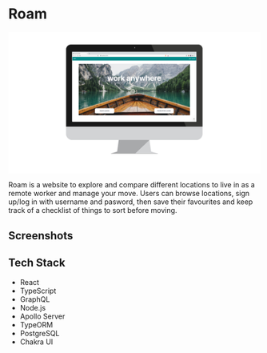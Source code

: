 # Roam

<img src="./client/public/1.png" align='center'/>

Roam is a website to explore and compare different locations to live in as a remote worker and manage your move. Users can browse locations, sign up/log in with username and pasword, then save their favourites and keep track of a checklist of things to sort before moving.

## Screenshots




## Tech Stack

- React
- TypeScript
- GraphQL
- Node.js
- Apollo Server
- TypeORM
- PostgreSQL
- Chakra UI

